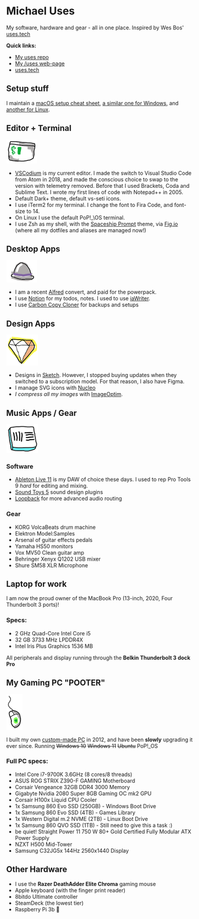 # Michael Uses

My software, hardware and gear - all in one place. Inspired by Wes Bos' [uses.tech](https://uses.tech/)

**Quick links:**

- [My uses repo](https://github.com/miclgael/uses)
- [My /uses web-page](https://www.michaelgale.dev/uses)
- [uses.tech](https://uses.tech/)

## Setup stuff

I maintain a [macOS setup cheat sheet](https://github.com/miclgael/setup/), [a similar one for Windows](https://github.com/miclgael/setup-win/), and [another for Linux](https://github.com/miclgael/setup-linux).

## Editor + Terminal

![iTerm2 icon](https://raw.githubusercontent.com/miclgael/uses/main/scribbles/uses-iterm.png)

- [VSCodium](https://vscodium.com/) is my current editor. I made the switch to Visual Studio Code from Atom in 2018, and made the conscious choice to swap to the version with telemetry removed. Before that I used Brackets, Coda and Sublime Text. I wrote my first lines of code with Notepad++ in 2005.
- Default Dark+ theme, default vs-seti icons.
- I use iTerm2 for my terminal. I change the font to Fira Code, and font-size to 14.
- On Linux I use the default PoP!_\OS terminal.
- I use Zsh as my shell, with the [Spaceship Prompt](https://github.com/spaceship-prompt/spaceship-prompt) theme, via [Fig.io](https://fig.io) (where all my dotfiles and aliases are managed now!)

## Desktop Apps

![Alfred App](https://raw.githubusercontent.com/miclgael/uses/main/scribbles/uses-alfred.png)

- I am a recent [Alfred](https://www.alfredapp.com/) convert, and paid for the powerpack.
- I use [Notion](http://notion.so/) for my todos, notes. I used to use [iaWriter](https://ia.net/writer). 
- I use [Carbon Copy Cloner](https://bombich.com/download) for backups and setups

## Design Apps

![Sketch App](https://raw.githubusercontent.com/miclgael/uses/main/scribbles/uses-sketch.png)

- Designs in [Sketch](https://www.sketch.com). However, I stopped buying updates when they switched to a subscription model. For that reason, I also have Figma. 
- I manage SVG icons with [Nucleo](https://nucleoapp.com/)
- *I compress all my images* with [ImageOptim](https://imageoptim.com/mac). 

## Music Apps / Gear

![Ableton live icon](https://raw.githubusercontent.com/miclgael/uses/main/scribbles/uses-live10.png)

### Software

- [Ableton Live 11](https://www.ableton.com/) is my DAW of choice these days. I used to rep Pro Tools 9 *hard* for editing and mixing. 
- [Sound Toys 5](http://soundtoys.com) sound design plugins
- [Loopback](https://rogueamoeba.com/loopback/) for more advanced audio routing

### Gear

- KORG VolcaBeats drum machine
- Elektron Model:Samples
- Arsenal of guitar effects pedals
- Yamaha HS50 monitors
- Vox MV50 Clean guitar amp
- Behringer Xenyx Q1202 USB mixer
- Shure SM58 XLR Microphone

## Laptop for work

I am now the proud owner of the MacBook Pro (13-inch, 2020, Four Thunderbolt 3 ports)!

### Specs:
- 2 GHz Quad-Core Intel Core i5
- 32 GB 3733 MHz LPDDR4X
- Intel Iris Plus Graphics 1536 MB

All peripherals and display running through the **Belkin Thunderbolt 3 dock Pro**

## My Gaming PC "POOTER"

![Razor DeathAdder Elite mouse](https://raw.githubusercontent.com/miclgael/uses/main/scribbles/uses-mouse.png)

I built my own [custom-made PC](https://pcpartpicker.com/user/miclgael/saved/bhd8Mp) in 2012, and have been **slowly** upgrading it ever since. Running ~~Windows 10~~ ~~Windows 11~~ ~~Ubuntu~~ PoP!\_OS

### Full PC specs:

- Intel Core i7-9700K 3.6GHz (8 cores/8 threads)
- ASUS ROG STRIX Z390-F GAMING Motherboard
- Corsair Vengeance 32GB DDR4 3000 Memory
- Gigabyte Nvidia 2080 Super 8GB Gaming OC mk2 GPU
- Corsair H100x Liquid CPU Cooler
- 1x Samsung 860 Evo SSD (250GB) - Windows Boot Drive
- 1x Samsung 860 Evo SSD (4TB) - Games Library
- 1x Western Digital m.2 NVME (2TB) - Linux Boot Drive
- 1x Samsung 860 QVO SSD (1TB) - Still need to give this a task :) 
- be quiet! Straight Power 11 750 W 80+ Gold Certified Fully Modular ATX Power Supply
- NZXT H500 Mid-Tower 
- Samsung C32JG5x 144Hz 2560x1440 Display

## Other Hardware

- I use the **Razer DeathAdder Elite Chroma** gaming mouse
- Apple keyboard (with the finger print reader)
- 8bitdo Ultimate controller
- SteamDeck (the lowest tier)
- Raspberry Pi 3b 🍇
